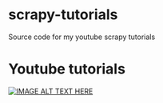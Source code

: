 # scrapy-tutorials
Source code for my youtube scrapy tutorials


# Youtube tutorials
[![IMAGE ALT TEXT HERE](https://img.youtube.com/vi/RhY0FYOGGYs/0.jpg)](https://www.youtube.com/watch?v=RhY0FYOGGYs&list=PLLfIBXQeu3aa_j_k8YygCPNqvbKIfWNJe)
